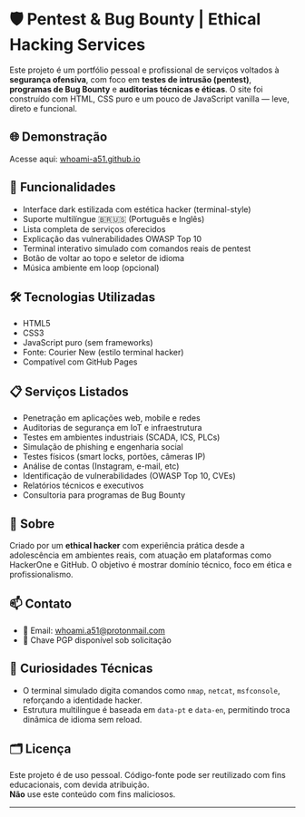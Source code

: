 # 🛡️ Pentest & Bug Bounty | Ethical Hacking Services

Este projeto é um portfólio pessoal e profissional de serviços voltados à **segurança ofensiva**, com foco em **testes de intrusão (pentest)**, **programas de Bug Bounty** e **auditorias técnicas e éticas**. O site foi construído com HTML, CSS puro e um pouco de JavaScript vanilla — leve, direto e funcional.

## 🌐 Demonstração

Acesse aqui: [whoami-a51.github.io](https://whoami-a51.github.io)

## 🚀 Funcionalidades

- Interface dark estilizada com estética hacker (terminal-style)
- Suporte multilíngue 🇧🇷🇺🇸 (Português e Inglês)
- Lista completa de serviços oferecidos
- Explicação das vulnerabilidades OWASP Top 10
- Terminal interativo simulado com comandos reais de pentest
- Botão de voltar ao topo e seletor de idioma
- Música ambiente em loop (opcional)

## 🛠️ Tecnologias Utilizadas

- HTML5
- CSS3
- JavaScript puro (sem frameworks)
- Fonte: Courier New (estilo terminal hacker)
- Compatível com GitHub Pages

## 📋 Serviços Listados

- Penetração em aplicações web, mobile e redes  
- Auditorias de segurança em IoT e infraestrutura  
- Testes em ambientes industriais (SCADA, ICS, PLCs)  
- Simulação de phishing e engenharia social  
- Testes físicos (smart locks, portões, câmeras IP)  
- Análise de contas (Instagram, e-mail, etc)  
- Identificação de vulnerabilidades (OWASP Top 10, CVEs)  
- Relatórios técnicos e executivos  
- Consultoria para programas de Bug Bounty

## 🔐 Sobre

Criado por um **ethical hacker** com experiência prática desde a adolescência em ambientes reais, com atuação em plataformas como HackerOne e GitHub. O objetivo é mostrar domínio técnico, foco em ética e profissionalismo.

## 📫 Contato

- 📧 Email: [whoami.a51@protonmail.com](mailto:whoami.a51@protonmail.com)  
- 🔑 Chave PGP disponível sob solicitação  

## 🧠 Curiosidades Técnicas

- O terminal simulado digita comandos como `nmap`, `netcat`, `msfconsole`, reforçando a identidade hacker.
- Estrutura multilíngue é baseada em `data-pt` e `data-en`, permitindo troca dinâmica de idioma sem reload.

## 🗂️ Licença

Este projeto é de uso pessoal. Código-fonte pode ser reutilizado com fins educacionais, com devida atribuição.  
**Não** use este conteúdo com fins maliciosos.  

---
